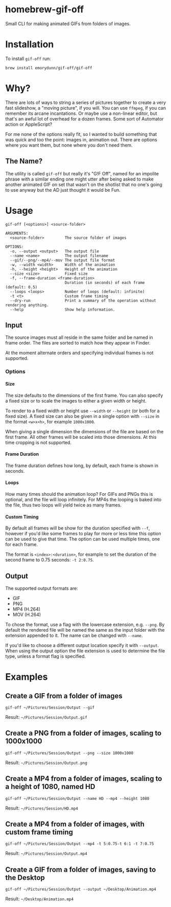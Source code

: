 # homebrew-gif-off

Small CLI for making animated GIFs from folders of images.

# Installation

To install `gif-off` run:

```shell
brew install emorydunn/gif-off/gif-off
```

# Why?

There are lots of ways to string a series of pictures together to create a very fast slideshow, a "moving picture", if you will. You can use `ffmpeg`, if you can remember its arcane incantations. Or maybe use a non-linear editor, but that's an awful lot of overhead for a dozen frames. Some sort of Automator action or AppleScript?

For me none of the options really fit, so I wanted to build something that was quick and too the point: images in, animation out. There are options where you want them, but none where you don't need them.

## The Name?

The utility is called `gif-off` but really it's "G!F Off", named for an impolite phrase with a similar ending one might utter after being asked to make another animated GIF on set that wasn't on the shotlist that no one's going to use anyway but the AD just thought it would be Fun.

# Usage

```
gif-off [<options>] <source-folder>

ARGUMENTS:
  <source-folder>         The source folder of images

OPTIONS:
  -o, --output <output>   The output file
  --name <name>           The output filename
  --gif/--png/--mp4/--mov The output file format
  -w, --width <width>     Width of the animation
  -h, --height <height>   Height of the animation
  --size <size>           Fixed size
  -f, --frame-duration <frame-duration>
                          Duration (in seconds) of each frame (default: 0.5)
  --loops <loops>         Number of loops (default: infinite)
  -t <t>                  Custom frame timing
  --dry-run               Print a summary of the operation without rendering anything.
  --help                  Show help information.
```

## Input

The source images must all reside in the same folder and be named in frame order. The files are sorted to match how they appear in Finder.

At the moment alternate orders and specifying individual frames is not supported.

### Options

#### Size

The size defaults to the dimensions of the first frame. You can also specify a fixed size or to scale the images to either a given width or height.

To render to a fixed width or height use `--width` or `--height` (or both for a fixed size). A fixed size can also be given in a single option with `--size` in the format `<w>x<h>`, for example `1000x1000`.

When giving a single dimension the dimensions of the file are based on the first frame. All other frames will be scaled into those dimensions. At this time cropping is not supported.

#### Frame Duration

The frame duration defines how long, by default, each frame is shown in seconds.

#### Loops

How many times should the animation loop? For GIFs and PNGs this is optional, and the file will loop infinitely. For MP4s the looping is baked into the file, thus two loops will yield twice as many frames.

#### Custom Timing

By default all frames will be show for the duration specified with `--f`, however if you'd like some frames to play for more or less time this option can be used to give that time. The option can be used multiple times, one for each frame.

The format is `<index>:<duration>`, for example to set the duration of the second frame to 0.75 seconds: `-t 2:0.75`.

## Output

The supported output formats are:

- GIF
- PNG
- MP4 (H.264)
- MOV (H.264)

To chose the format, use a flag with the lowercase extension, e.g. `--png`. By default the rendered file will be named the same as the input folder with the extension appended to it. The name can be changed with `--name`.

If you'd like to choose a different output location specify it with `--output`. When using the output option the file extension is used to determine the file type, unless a format flag is specified.

# Examples

## Create a GIF from a folder of images

```shell
gif-off ~/Pictures/Session/Output --gif
```

Result: `~/Pictures/Session/Output.gif`

## Create a PNG from a folder of images, scaling to 1000x1000

```shell
gif-off ~/Pictures/Session/Output --png --size 1000x1000
```

Result: `~/Pictures/Session/Output.png`

## Create a MP4 from a folder of images, scaling to a height of 1080, named HD

```shell
gif-off ~/Pictures/Session/Output --name HD --mp4 --height 1080
```

Result: `~/Pictures/Session/HD.mp4`

## Create a MP4 from a folder of images, with custom frame timing

```shell
gif-off ~/Pictures/Session/Output --mp4 -t 5:0.75-t 6:1 -t 7:0.75
```

Result: `~/Pictures/Session/Output.mp4`

## Create a GIF from a folder of images, saving to the Desktop

```shell
gif-off ~/Pictures/Session/Output --output ~/Desktop/Animation.mp4
```

Result: `~/Desktop/Animation.mp4`
